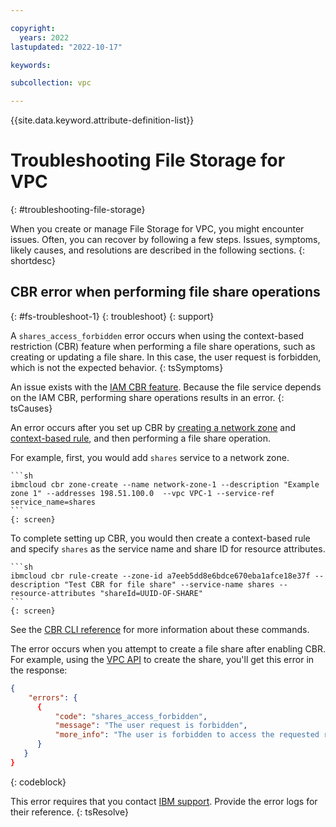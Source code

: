 ```yaml
---

copyright:
  years: 2022
lastupdated: "2022-10-17"

keywords:

subcollection: vpc

---
```


{{site.data.keyword.attribute-definition-list}}

# Troubleshooting File Storage for VPC
{: #troubleshooting-file-storage}

When you create or manage File Storage for VPC, you might encounter issues. Often, you can recover by following a few steps. Issues, symptoms, likely causes, and resolutions are described in the following sections.
{: shortdesc}

## CBR error when performing file share operations
{: #fs-troubleshoot-1}
{: troubleshoot}
{: support}

A `shares_access_forbidden` error occurs when using the context-based restriction (CBR) feature when performing a file share operations, such as creating or updating a file share. In this case, the user request is forbidden, which is not the expected behavior.
{: tsSymptoms}

An issue exists with the [IAM CBR feature](/docs/account?topic=account-context-restrictions-whatis). Because the file service depends on the IAM CBR, performing share operations results in an error.
{: tsCauses}

An error occurs after you set up CBR by [creating a network zone](/docs/vpc?topic=vpc-cbr&interface=cli#creating-network-zones) and [context-based rule](/docs/vpc?topic=vpc-cbr&interface=cli#creating-rules), and then performing a file share operation.

For example, first, you would add `shares` service to a network zone.

    ```sh
    ibmcloud cbr zone-create --name network-zone-1 --description "Example zone 1" --addresses 198.51.100.0  --vpc VPC-1 --service-ref service_name=shares
    ```
    {: screen}



To complete setting up CBR, you would then create a context-based rule and specify `shares` as the service name and share ID for resource attributes.

    ```sh
    ibmcloud cbr rule-create --zone-id a7eeb5dd8e6bdce670eba1afce18e37f --description "Test CBR for file share" --service-name shares --resource-attributes "shareId=UUID-OF-SHARE"
    ```
    {: screen}

See the [CBR CLI reference](/docs/account?topic=cli-cbr-plugin) for more information about these commands.

The error occurs when you attempt to create a file share after enabling CBR. For example, using the [VPC API](/docs/vpc?topic=vpc-file-storage-create&interface=api#fs-create-file-share-api) to create the share, you'll get this error in the response:

```json
{
    "errors": {
      {
          "code": "shares_access_forbidden",
          "message": "The user request is forbidden",
          "more_info": "The user is forbidden to access the requested resource. Check permissions and try again."
      }
   }
}
```
{: codeblock}

This error requires that you contact [IBM support](/docs/vpc?topic=vpc-getting-help&interface=cli#support-cases). Provide the error logs for their reference.
{: tsResolve}
